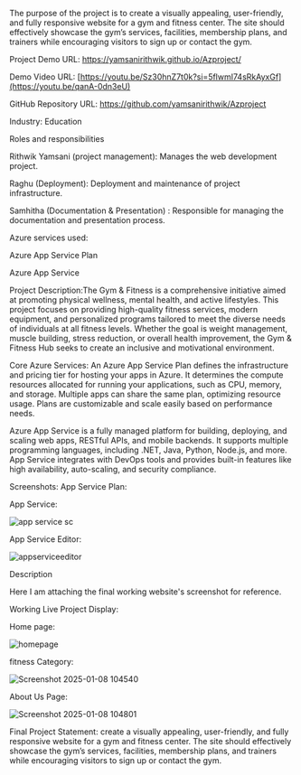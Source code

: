 The purpose of the project is to create a visually appealing, user-friendly, and fully responsive website for a gym and fitness center. The site should effectively showcase the gym’s services, facilities, membership plans, and trainers while encouraging visitors to sign up or contact the gym.

Project Demo URL: https://yamsanirithwik.github.io/Azproject/

Demo Video URL: [https://youtu.be/Sz30hnZ7t0k?si=5flwmI74sRkAyxGf](https://youtu.be/qanA-0dn3eU)

GitHub Repository URL: https://github.com/yamsanirithwik/Azproject

Industry: Education

Roles and responsibilities

Rithwik Yamsani (project management): Manages the web development project.

Raghu (Deployment): Deployment and maintenance of project infrastructure.

Samhitha (Documentation & Presentation) : Responsible for managing the documentation and presentation process.



Azure services used:

Azure App Service Plan

Azure App Service

Project Description:The Gym & Fitness  is a comprehensive initiative aimed at promoting physical wellness, mental health, and active lifestyles. This project focuses on providing high-quality fitness services, modern equipment, and personalized programs tailored to meet the diverse needs of individuals at all fitness levels. Whether the goal is weight management, muscle building, stress reduction, or overall health improvement, the Gym & Fitness Hub seeks to create an inclusive and motivational environment.


Core Azure Services: An Azure App Service Plan defines the infrastructure and pricing tier for hosting your apps in Azure. It determines the compute resources allocated for running your applications, such as CPU, memory, and storage. Multiple apps can share the same plan, optimizing resource usage. Plans are customizable and scale easily based on performance needs.

Azure App Service is a fully managed platform for building, deploying, and scaling web apps, RESTful APIs, and mobile backends. It supports multiple programming languages, including .NET, Java, Python, Node.js, and more. App Service integrates with DevOps tools and provides built-in features like high availability, auto-scaling, and security compliance.

Screenshots: App Service Plan:



App Service:

![app service sc](https://github.com/user-attachments/assets/32645d22-4db9-482f-9705-468fdaa6965c)


App Service Editor:

![appserviceeditor](https://github.com/user-attachments/assets/c88257f6-3e6f-47f4-9d20-5c5e46367009)


Description

Here I am attaching the final working website's screenshot for reference.

Working Live Project Display:

Home page:

![homepage](https://github.com/user-attachments/assets/e5a93712-745b-494f-b94a-e072a1de5702)


fitness Category:

![Screenshot 2025-01-08 104540](https://github.com/user-attachments/assets/0746a01c-c6df-48c4-87bf-02686865b1df)



About Us Page:

![Screenshot 2025-01-08 104801](https://github.com/user-attachments/assets/2c6d1987-7728-475c-bac4-9ddc19bca4f4)


Final Project Statement:  create a visually appealing, user-friendly, and fully responsive website for a gym and fitness center. The site should effectively showcase the gym’s services, facilities, membership plans, and trainers while encouraging visitors to sign up or contact the gym.
